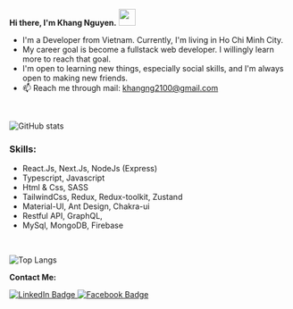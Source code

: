 **Hi there, I'm Khang Nguyen.** <img src="https://media.giphy.com/media/hvRJCLFzcasrR4ia7z/giphy.gif" width="30"/>

- I'm a Developer from Vietnam. Currently, I'm living in Ho Chi Minh City.
- My career goal is become a fullstack web developer. I willingly learn more to reach that goal.
- I'm open to learning new things, especially social skills, and I'm always open to making new friends.
- 📫 Reach me through mail:
  <a target="_blank" href="mailto:khangng2100@gmail.com">
  khangng2100@gmail.com
  </a>

</br>

![GitHub stats](https://github-readme-stats.vercel.app/api?username=khangnguyen2100&show_icons=true&count_private=true)

### Skills:

- React.Js, Next.Js, NodeJs (Express)
- Typescript, Javascript
- Html & Css, SASS
- TailwindCss, Redux, Redux-toolkit, Zustand
- Material-UI, Ant Design, Chakra-ui
- Restful API, GraphQL,
- MySql, MongoDB, Firebase

</br>

![Top Langs](https://github-readme-stats.vercel.app/api/top-langs/?username=khangnguyen2100&hide=html,css)

**Contact Me:**

<a target="_blank" href="https://www.linkedin.com/in/khangng2100/">
  <img src="https://img.shields.io/badge/LinkedIn-blueviolet?style=for-the-badge&logo=linkedin&logoColor=white" alt="LinkedIn Badge"/>
</a>
<a target="_blank" href="https://www.facebook.com/khangnguyenn2311/">
  <img src="https://img.shields.io/badge/Facebook-blue?logo=facebook&logoColor=white&style=for-the-badge" alt="Facebook Badge"/>
</a>
